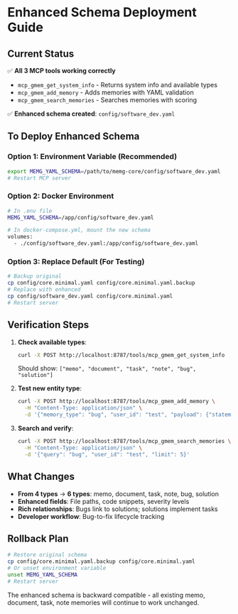 # Enhanced Schema Deployment Guide

## Current Status
✅ **All 3 MCP tools working correctly**
- `mcp_gmem_get_system_info` - Returns system info and available types
- `mcp_gmem_add_memory` - Adds memories with YAML validation
- `mcp_gmem_search_memories` - Searches memories with scoring

✅ **Enhanced schema created**: `config/software_dev.yaml`

## To Deploy Enhanced Schema

### Option 1: Environment Variable (Recommended)
```bash
export MEMG_YAML_SCHEMA=/path/to/memg-core/config/software_dev.yaml
# Restart MCP server
```

### Option 2: Docker Environment
```bash
# In .env file
MEMG_YAML_SCHEMA=/app/config/software_dev.yaml

# In docker-compose.yml, mount the new schema
volumes:
  - ./config/software_dev.yaml:/app/config/software_dev.yaml
```

### Option 3: Replace Default (For Testing)
```bash
# Backup original
cp config/core.minimal.yaml config/core.minimal.yaml.backup
# Replace with enhanced
cp config/software_dev.yaml config/core.minimal.yaml
# Restart server
```

## Verification Steps

1. **Check available types**:
   ```bash
   curl -X POST http://localhost:8787/tools/mcp_gmem_get_system_info
   ```
   Should show: `["memo", "document", "task", "note", "bug", "solution"]`

2. **Test new entity type**:
   ```bash
   curl -X POST http://localhost:8787/tools/mcp_gmem_add_memory \
     -H "Content-Type: application/json" \
     -d '{"memory_type": "bug", "user_id": "test", "payload": {"statement": "Test bug", "details": "Testing enhanced schema", "severity": "low", "status": "open"}}'
   ```

3. **Search and verify**:
   ```bash
   curl -X POST http://localhost:8787/tools/mcp_gmem_search_memories \
     -H "Content-Type: application/json" \
     -d '{"query": "bug", "user_id": "test", "limit": 5}'
   ```

## What Changes
- **From 4 types** → **6 types**: memo, document, task, note, bug, solution
- **Enhanced fields**: File paths, code snippets, severity levels
- **Rich relationships**: Bugs link to solutions; solutions implement tasks
- **Developer workflow**: Bug-to-fix lifecycle tracking

## Rollback Plan
```bash
# Restore original schema
cp config/core.minimal.yaml.backup config/core.minimal.yaml
# Or unset environment variable
unset MEMG_YAML_SCHEMA
# Restart server
```

The enhanced schema is backward compatible - all existing memo, document, task, note memories will continue to work unchanged.
